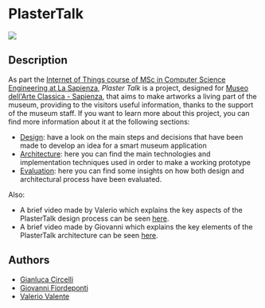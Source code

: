 # PlasterTalk
<img src="http://www.dis.uniroma1.it/sites/default/files/marchio%20logo%20eng%20jpg.jpg">

## Description

As part the [Internet of Things course of MSc in Computer Science Engineering at La Sapienza](http://ichatz.me/Site/InternetOfThings2020), *Plaster Talk* is a project, designed for [Museo dell'Arte Classica - Sapienza](https://web.uniroma1.it/polomuseale/museo-arte-classica), that aims to make artworks a living part of the museum, providing to the visitors useful information, thanks to the support of the museum staff. If you want to learn more about this project, you can find more information about it at the following sections:

- [Design](https://github.com/FlowerOfTheBridges/PlasterTalk/tree/master/Design): have a look on the main steps and decisions that have been made to develop an idea for a smart museum application
- [Architecture](https://github.com/FlowerOfTheBridges/PlasterTalk/tree/master/Architecture): here you can find the main technologies and implementation techniques used in order to make a working prototype
- [Evaluation](https://github.com/FlowerOfTheBridges/PlasterTalk/tree/master/Evaluation): here you can find some insights on how both design and architectural process have been evaluated.

Also:
- A brief video made by Valerio which explains the key aspects of the PlasterTalk design process can be seen [here](https://youtu.be/3rEHzNmYxQY).
- A brief video made by Giovanni which explains the key elements of the PlasterTalk architecture can be seen [here](https://youtu.be/ltyrwNhfKdc).

## Authors

- [Gianluca Circelli](https://www.linkedin.com/in/gianluca-circelli-6b05471a8/)
- [Giovanni Fiordeponti](https://www.linkedin.com/in/giovanni-fiordeponti-070aa3172/)
- [Valerio Valente](https://www.linkedin.com/in/valerio-valente-222382190/)
